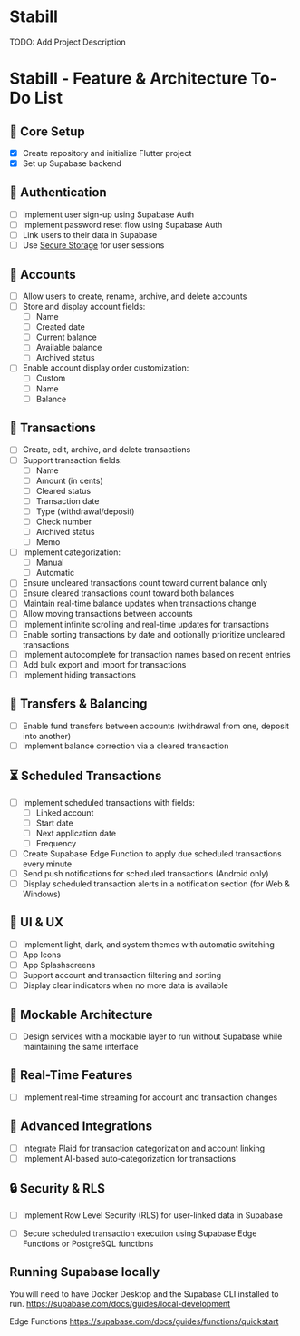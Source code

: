 # Stabill

TODO: Add Project Description

# Stabill - Feature & Architecture To-Do List

## 🚀 Core Setup
- [x] Create repository and initialize Flutter project
- [x] Set up Supabase backend

## 🔐 Authentication
- [ ] Implement user sign-up using Supabase Auth
- [ ] Implement password reset flow using Supabase Auth
- [ ] Link users to their data in Supabase
- [ ] Use [Secure Storage](https://pub.dev/packages/supabase_flutter#a-idcustom-localstorageacustom-localstorage) for user sessions

## 🏦 Accounts
- [ ] Allow users to create, rename, archive, and delete accounts
- [ ] Store and display account fields:
  - [ ] Name
  - [ ] Created date
  - [ ] Current balance
  - [ ] Available balance
  - [ ] Archived status
- [ ] Enable account display order customization:
  - [ ] Custom
  - [ ] Name
  - [ ] Balance

## 💸 Transactions
- [ ] Create, edit, archive, and delete transactions
- [ ] Support transaction fields:
  - [ ] Name
  - [ ] Amount (in cents)
  - [ ] Cleared status
  - [ ] Transaction date
  - [ ] Type (withdrawal/deposit)
  - [ ] Check number
  - [ ] Archived status
  - [ ] Memo
- [ ] Implement categorization:
  - [ ] Manual
  - [ ] Automatic
- [ ] Ensure uncleared transactions count toward current balance only
- [ ] Ensure cleared transactions count toward both balances
- [ ] Maintain real-time balance updates when transactions change
- [ ] Allow moving transactions between accounts
- [ ] Implement infinite scrolling and real-time updates for transactions
- [ ] Enable sorting transactions by date and optionally prioritize uncleared transactions
- [ ] Implement autocomplete for transaction names based on recent entries
- [ ] Add bulk export and import for transactions
- [ ] Implement hiding transactions

## 🔄 Transfers & Balancing
- [ ] Enable fund transfers between accounts (withdrawal from one, deposit into another)
- [ ] Implement balance correction via a cleared transaction

## ⏳ Scheduled Transactions
- [ ] Implement scheduled transactions with fields:
  - [ ] Linked account
  - [ ] Start date
  - [ ] Next application date
  - [ ] Frequency
- [ ] Create Supabase Edge Function to apply due scheduled transactions every minute
- [ ] Send push notifications for scheduled transactions (Android only)
- [ ] Display scheduled transaction alerts in a notification section (for Web & Windows)

## 🎨 UI & UX
- [ ] Implement light, dark, and system themes with automatic switching
- [ ] App Icons
- [ ] App Splashscreens
- [ ] Support account and transaction filtering and sorting
- [ ] Display clear indicators when no more data is available

## 🧩 Mockable Architecture
- [ ] Design services with a mockable layer to run without Supabase while maintaining the same interface

## 📡 Real-Time Features
- [ ] Implement real-time streaming for account and transaction changes

## 🔗 Advanced Integrations
- [ ] Integrate Plaid for transaction categorization and account linking
- [ ] Implement AI-based auto-categorization for transactions

## 🔒 Security & RLS
- [ ] Implement Row Level Security (RLS) for user-linked data in Supabase
- [ ] Secure scheduled transaction execution using Supabase Edge Functions or PostgreSQL functions


## Running Supabase locally

You will need to have Docker Desktop and the Supabase CLI installed to run.
https://supabase.com/docs/guides/local-development

Edge Functions
https://supabase.com/docs/guides/functions/quickstart
